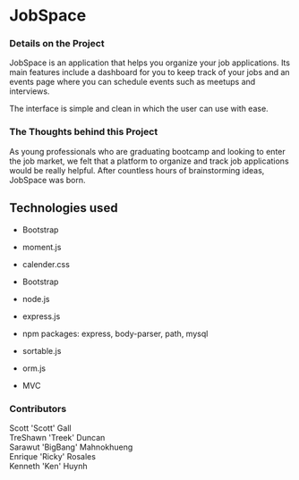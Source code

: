 # JobSpace

### Details on the Project
JobSpace is an application that helps you organize your job applications.  Its main features include a dashboard for you to keep track of your jobs and an events page where you can schedule events such as meetups and interviews. 

The interface is simple and clean in which the user can use with ease.  

### The Thoughts behind this Project
As young professionals who are graduating bootcamp and looking to enter the job market, we felt that a platform to organize and track job applications would be really helpful. After countless hours of brainstorming ideas, JobSpace was born. 

## Technologies used
* Bootstrap

* moment.js 

* calender.css

* Bootstrap

* node.js

* express.js

* npm packages: express, body-parser, path, mysql

* sortable.js

* orm.js

* MVC

### Contributors
Scott 'Scott' Gall </br>
TreShawn 'Treek' Duncan</br>
Sarawut 'BigBang' Mahnokhueng</br>
Enrique 'Ricky' Rosales</br>
Kenneth 'Ken' Huynh